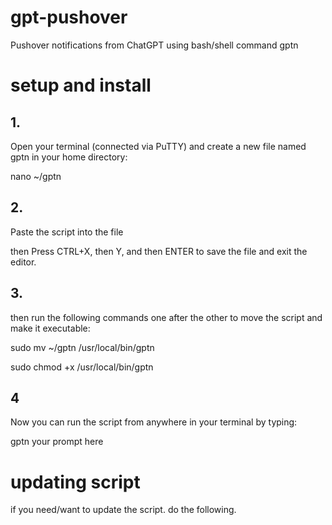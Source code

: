 # gpt-pushover
Pushover notifications from ChatGPT using bash/shell command gptn

# setup and install

## 1. 

Open your terminal (connected via PuTTY) and create a new file named gptn in your home directory:

nano ~/gptn

## 2. 

Paste the script into the file

then Press CTRL+X, then Y, and then ENTER to save the file and exit the editor.

## 3. 

then run the following commands one after the other to move the script and make it executable: 

sudo mv ~/gptn /usr/local/bin/gptn

sudo chmod +x /usr/local/bin/gptn

## 4 

Now you can run the script from anywhere in your terminal by typing:

gptn your prompt here


# updating script

if you need/want to update the script. do the following. 
